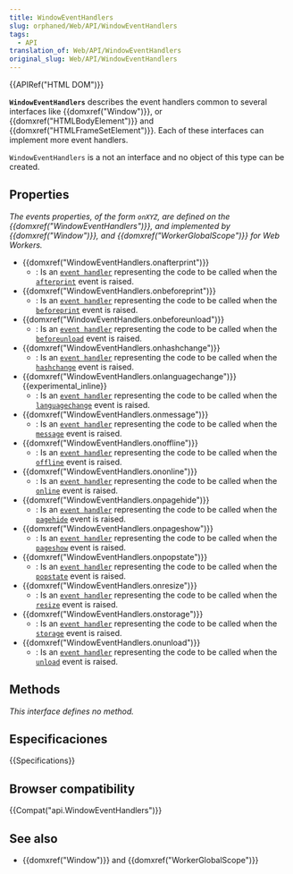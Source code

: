```yaml
---
title: WindowEventHandlers
slug: orphaned/Web/API/WindowEventHandlers
tags:
  - API
translation_of: Web/API/WindowEventHandlers
original_slug: Web/API/WindowEventHandlers
---
```


{{APIRef("HTML DOM")}}

**`WindowEventHandlers`** describes the event handlers common to several interfaces like {{domxref("Window")}}, or {{domxref("HTMLBodyElement")}} and {{domxref("HTMLFrameSetElement")}}. Each of these interfaces can implement more event handlers.

`WindowEventHandlers` is a not an interface and no object of this type can be created.

## Properties

_The events properties, of the form `onXYZ`, are defined on the {{domxref("WindowEventHandlers")}}, and implemented by {{domxref("Window")}}, and {{domxref("WorkerGlobalScope")}} for Web Workers._

- {{domxref("WindowEventHandlers.onafterprint")}}
  - : Is an [`event handler`](/es/docs/Web/Reference/Events/Event_handlers) representing the code to be called when the [`afterprint`](/es/docs/Web/Reference/Events/afterprint) event is raised.
- {{domxref("WindowEventHandlers.onbeforeprint")}}
  - : Is an [`event handler`](/es/docs/Web/Reference/Events/Event_handlers) representing the code to be called when the [`beforeprint`](/es/docs/Web/Reference/Events/beforeprint) event is raised.
- {{domxref("WindowEventHandlers.onbeforeunload")}}
  - : Is an [`event handler`](/es/docs/Web/Reference/Events/Event_handlers) representing the code to be called when the [`beforeunload`](/es/docs/Web/Reference/Events/beforeunload) event is raised.
- {{domxref("WindowEventHandlers.onhashchange")}}
  - : Is an [`event handler`](/es/docs/Web/Reference/Events/Event_handlers) representing the code to be called when the [`hashchange`](/es/docs/Web/Reference/Events/hashchange) event is raised.
- {{domxref("WindowEventHandlers.onlanguagechange")}} {{experimental_inline}}
  - : Is an [`event handler`](/es/docs/Web/Reference/Events/Event_handlers) representing the code to be called when the [`languagechange`](/es/docs/Web/Reference/Events/languagechange) event is raised.
- {{domxref("WindowEventHandlers.onmessage")}}
  - : Is an [`event handler`](/es/docs/Web/Reference/Events/Event_handlers) representing the code to be called when the [`message`](/es/docs/Web/Reference/Events/message) event is raised.
- {{domxref("WindowEventHandlers.onoffline")}}
  - : Is an [`event handler`](/es/docs/Web/Reference/Events/Event_handlers) representing the code to be called when the [`offline`](/es/docs/Web/Reference/Events/offline) event is raised.
- {{domxref("WindowEventHandlers.ononline")}}
  - : Is an [`event handler`](/es/docs/Web/Reference/Events/Event_handlers) representing the code to be called when the [`online`](/es/docs/Web/Reference/Events/online) event is raised.
- {{domxref("WindowEventHandlers.onpagehide")}}
  - : Is an [`event handler`](/es/docs/Web/Reference/Events/Event_handlers) representing the code to be called when the [`pagehide`](/es/docs/Web/Reference/Events/pagehide) event is raised.
- {{domxref("WindowEventHandlers.onpageshow")}}
  - : Is an [`event handler`](/es/docs/Web/Reference/Events/Event_handlers) representing the code to be called when the [`pageshow`](/es/docs/Web/Reference/Events/pageshow) event is raised.
- {{domxref("WindowEventHandlers.onpopstate")}}
  - : Is an [`event handler`](/es/docs/Web/Reference/Events/Event_handlers) representing the code to be called when the [`popstate`](/es/docs/Web/Reference/Events/popstate) event is raised.
- {{domxref("WindowEventHandlers.onresize")}}
  - : Is an [`event handler`](/es/docs/Web/Reference/Events/Event_handlers) representing the code to be called when the [`resize`](/es/docs/Web/Reference/Events/resize) event is raised.
- {{domxref("WindowEventHandlers.onstorage")}}
  - : Is an [`event handler`](/es/docs/Web/Reference/Events/Event_handlers) representing the code to be called when the [`storage`](/es/docs/Web/Reference/Events/storage) event is raised.
- {{domxref("WindowEventHandlers.onunload")}}
  - : Is an [`event handler`](/es/docs/Web/Reference/Events/Event_handlers) representing the code to be called when the [`unload`](/es/docs/Web/Reference/Events/unload) event is raised.

## Methods

_This interface defines no method._

## Especificaciones

{{Specifications}}

## Browser compatibility

{{Compat("api.WindowEventHandlers")}}

## See also

- {{domxref("Window")}} and {{domxref("WorkerGlobalScope")}}
